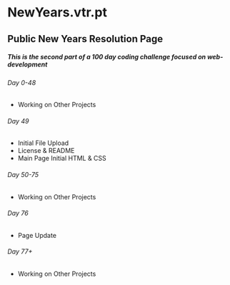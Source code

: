 # NewYears.vtr.pt
## Public New Years Resolution Page

##### This is the second part of a 100 day coding challenge focused on web-development

###### Day 0-48
- Working on Other Projects

###### Day 49
- Initial File Upload
- License & README
- Main Page Initial HTML & CSS

###### Day 50-75
- Working on Other Projects

###### Day 76
- Page Update

###### Day 77+
- Working on Other Projects